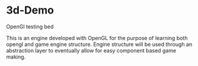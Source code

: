 3d-Demo
=======

OpenGl testing bed

This is an engine developed with OpenGL for the purpose of learning both opengl and game engine structure. Engine structure will be used through an abstraction layer to eventually allow for easy component based game making.
